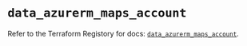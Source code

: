 # `data_azurerm_maps_account`

Refer to the Terraform Registory for docs: [`data_azurerm_maps_account`](https://www.terraform.io/docs/providers/azurerm/d/maps_account).
